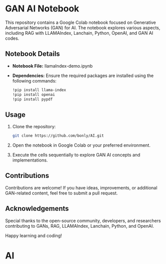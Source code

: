 # GAN AI Notebook

This repository contains a Google Colab notebook focused on Generative Adversarial Networks (GAN) for AI. The notebook explores various aspects, including RAG with LLAMAIndex, Lanchain, Python, OpenAI, and GAN AI codes.

## Notebook Details

- **Notebook File:** llamaIndex-demo.ipynb
- **Dependencies:** Ensure the required packages are installed using the following commands:

  ```bash
  !pip install llama-index
  !pip install openai
  !pip install pypdf
  ```

## Usage

1. Clone the repository:

   ```bash
   git clone https://github.com/bonly/AI.git
   ```

2. Open the notebook in Google Colab or your preferred environment.

3. Execute the cells sequentially to explore GAN AI concepts and implementations.

## Contributions

Contributions are welcome! If you have ideas, improvements, or additional GAN-related content, feel free to submit a pull request.


## Acknowledgements

Special thanks to the open-source community, developers, and researchers contributing to GANs, RAG, LLAMAIndex, Lanchain, Python, and OpenAI.

Happy learning and coding!

  
# AI
